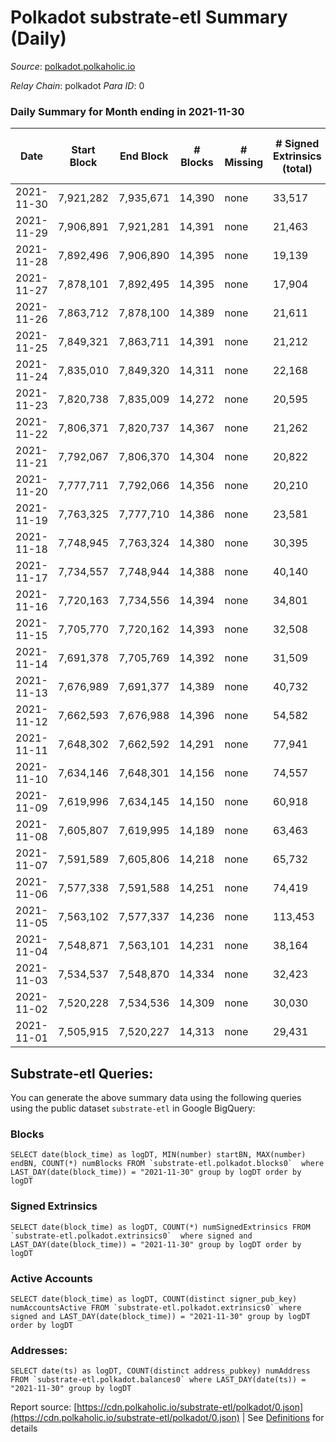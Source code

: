 # Polkadot substrate-etl Summary (Daily)

_Source_: [polkadot.polkaholic.io](https://polkadot.polkaholic.io)

*Relay Chain*: polkadot
*Para ID*: 0



### Daily Summary for Month ending in 2021-11-30


| Date | Start Block | End Block | # Blocks | # Missing | # Signed Extrinsics (total) | # Active Accounts | # Addresses with Balances | # Events | # Transfers | # XCM Transfers In | # XCM Transfers Out |
| ---- | ----------- | --------- | -------- | --------- | --------------------------- | ----------------- | ------------------------- | -------- | ----------- | ------------------ | ------------------- |
| 2021-11-30 | 7,921,282 | 7,935,671 | 14,390 | none  | 33,517 | 16,366 | 756,624 | 380,587 | 35,880 ($513,990,196.08) |   |   |
| 2021-11-29 | 7,906,891 | 7,921,281 | 14,391 | none  | 21,463 | 9,283 |  | 277,890 | 21,580 ($580,423,497.83) |   |   |
| 2021-11-28 | 7,892,496 | 7,906,890 | 14,395 | none  | 19,139 | 8,182 |  | 254,465 | 19,379 ($320,725,088.52) |   |   |
| 2021-11-27 | 7,878,101 | 7,892,495 | 14,395 | none  | 17,904 | 7,638 |  | 238,862 | 17,954 ($223,525,503.56) |   |   |
| 2021-11-26 | 7,863,712 | 7,878,100 | 14,389 | none  | 21,611 | 9,148 |  | 269,741 | 22,124 ($413,380,604.11) |   |   |
| 2021-11-25 | 7,849,321 | 7,863,711 | 14,391 | none  | 21,212 | 9,280 |  | 268,263 | 20,369 ($742,570,180.13) |   |   |
| 2021-11-24 | 7,835,010 | 7,849,320 | 14,311 | none  | 22,168 | 10,070 |  | 275,653 | 21,944 ($571,855,483.99) |   |   |
| 2021-11-23 | 7,820,738 | 7,835,009 | 14,272 | none  | 20,595 | 9,214 |  | 260,944 | 20,037 ($292,099,344.95) |   |   |
| 2021-11-22 | 7,806,371 | 7,820,737 | 14,367 | none  | 21,262 | 9,714 |  | 273,325 | 20,769 ($471,081,544.95) |   |   |
| 2021-11-21 | 7,792,067 | 7,806,370 | 14,304 | none  | 20,822 | 9,195 |  | 267,133 | 19,749 ($206,586,536.85) |   |   |
| 2021-11-20 | 7,777,711 | 7,792,066 | 14,356 | none  | 20,210 | 8,921 |  | 258,614 | 18,992 ($195,047,620.83) |   |   |
| 2021-11-19 | 7,763,325 | 7,777,710 | 14,386 | none  | 23,581 | 10,169 |  | 286,110 | 22,622 ($671,667,051.39) |   |   |
| 2021-11-18 | 7,748,945 | 7,763,324 | 14,380 | none  | 30,395 | 13,535 |  | 358,537 | 28,879 ($575,512,457.00) |   |   |
| 2021-11-17 | 7,734,557 | 7,748,944 | 14,388 | none  | 40,140 |  |  | 468,642 | 40,994 ($599,868,167.44) |   |   |
| 2021-11-16 | 7,720,163 | 7,734,556 | 14,394 | none  | 34,801 | 14,211 |  | 410,366 | 35,494 ($1,006,076,587.40) |   |   |
| 2021-11-15 | 7,705,770 | 7,720,162 | 14,393 | none  | 32,508 | 13,133 |  | 397,417 | 31,366 ($1,056,502,934.98) |   |   |
| 2021-11-14 | 7,691,378 | 7,705,769 | 14,392 | none  | 31,509 | 12,868 |  | 380,423 | 30,316 ($455,608,121.77) |   |   |
| 2021-11-13 | 7,676,989 | 7,691,377 | 14,389 | none  | 40,732 | 16,643 |  | 475,866 | 40,331 ($2,285,235,766.27) |   |   |
| 2021-11-12 | 7,662,593 | 7,676,988 | 14,396 | none  | 54,582 | 20,656 |  | 592,099 | 53,477 ($1,187,579,762.96) |   |   |
| 2021-11-11 | 7,648,302 | 7,662,592 | 14,291 | none  | 77,941 | 31,266 |  | 798,206 | 77,888 ($4,798,006,655.59) |   |   |
| 2021-11-10 | 7,634,146 | 7,648,301 | 14,156 | none  | 74,557 | 30,004 |  | 779,373 | 75,908 ($1,521,839,922.94) |   |   |
| 2021-11-09 | 7,619,996 | 7,634,145 | 14,150 | none  | 60,918 | 24,620 |  | 644,717 | 61,701 ($1,217,931,213.70) |   |   |
| 2021-11-08 | 7,605,807 | 7,619,995 | 14,189 | none  | 63,463 | 26,534 |  | 691,401 | 64,867 ($920,647,010.32) |   |   |
| 2021-11-07 | 7,591,589 | 7,605,806 | 14,218 | none  | 65,732 | 27,503 |  | 712,418 | 66,472 ($631,647,994.75) |   |   |
| 2021-11-06 | 7,577,338 | 7,591,588 | 14,251 | none  | 74,419 | 31,883 |  | 792,155 | 74,186 ($857,689,517.70) |   |   |
| 2021-11-05 | 7,563,102 | 7,577,337 | 14,236 | none  | 113,453 | 50,609 |  | 1,176,132 | 113,005 ($1,436,390,531.01) |   |   |
| 2021-11-04 | 7,548,871 | 7,563,101 | 14,231 | none  | 38,164 | 17,136 |  | 276,472 | 35,496 ($836,775,913.21) |   |   |
| 2021-11-03 | 7,534,537 | 7,548,870 | 14,334 | none  | 32,423 | 15,031 |  | 230,433 | 31,840 ($655,104,875.80) |   |   |
| 2021-11-02 | 7,520,228 | 7,534,536 | 14,309 | none  | 30,030 | 14,429 |  | 221,144 | 30,368 ($911,391,732.71) |   |   |
| 2021-11-01 | 7,505,915 | 7,520,227 | 14,313 | none  | 29,431 | 14,515 |  | 218,541 | 28,999 ($770,323,045.71) |   |   |

## Substrate-etl Queries:
You can generate the above summary data using the following queries using the public dataset `substrate-etl` in Google BigQuery:


### Blocks
```
SELECT date(block_time) as logDT, MIN(number) startBN, MAX(number) endBN, COUNT(*) numBlocks FROM `substrate-etl.polkadot.blocks0`  where LAST_DAY(date(block_time)) = "2021-11-30" group by logDT order by logDT
```


### Signed Extrinsics
```
SELECT date(block_time) as logDT, COUNT(*) numSignedExtrinsics FROM `substrate-etl.polkadot.extrinsics0`  where signed and LAST_DAY(date(block_time)) = "2021-11-30" group by logDT order by logDT
```


### Active Accounts
```
SELECT date(block_time) as logDT, COUNT(distinct signer_pub_key) numAccountsActive FROM `substrate-etl.polkadot.extrinsics0` where signed and LAST_DAY(date(block_time)) = "2021-11-30" group by logDT order by logDT
```


### Addresses:
```
SELECT date(ts) as logDT, COUNT(distinct address_pubkey) numAddress FROM `substrate-etl.polkadot.balances0` where LAST_DAY(date(ts)) = "2021-11-30" group by logDT
```



Report source: [https://cdn.polkaholic.io/substrate-etl/polkadot/0.json](https://cdn.polkaholic.io/substrate-etl/polkadot/0.json) | See [Definitions](/DEFINITIONS.md) for details
